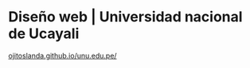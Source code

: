 # Diseño web | Universidad nacional de Ucayali

<a href="ojitoslanda.github.io/unu.edu.pe/" target="_black"> ojitoslanda.github.io/unu.edu.pe/ </a>
